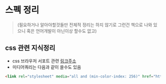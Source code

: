 # 스펙 정리

>(필요하거나 알아야할것들만 전체적 정리는 하지 않기로 그런건 책으로 나와 있으니 혹은 언어개발이 아닌이상 할수도 없고)

## css 관련 지식정리

- css 브라우저 서포트 관련 [링크주소](http://caniuse.com/)
- 미디어쿼리는 다음과 같이 쓸수도 있음

```html
<link rel="stylesheet" media="all and (min-color-index: 256)" href="http://foo.bar.com/stylesheet.css" />
```
